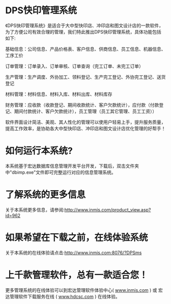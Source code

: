 # DPS快印管理系统

《DPS快印管理系统》是适合于大中型快印店、冲印店和图文设计店的一款软件，为了方便公司有效合理的管理，我们特此推出DPS快印管理系统，具体功能包括如下:

基础信息：公司信息、产品价格表、客户信息、供商信息、员工信息、机器信息、工序工价

订单管理：订单录入、订单审核、订单查询（完工订单、未完工订单）

生产管理：生产调度、外协加工、领料登记、生产完工登记、外协完工登记、送货登记

材料管理：材料信息、材料入库、材料出库、材料库存

财务管理：应收款（收款登记、期间收款统计、客户欠款统计），应付款（付款登记、期间付款统计、客户欠款统计），员工管理（员工其它管理、员工工资））

软件界面设计简洁、美观、其人性化的管理可以使用户轻易上手，提升服务质量，提高工作效率，是协助各大中型快印店、冲印店和图文设计店优化管理的好帮手！

# 如何运行本系统?

本系统基于宏达数据库信息管理开发平台开发，下载后，双击文件夹中"dbimp.exe"文件即可完整运行对应的信息管理系统。

# 了解系统的更多信息

关于本系统更多信息，请参阅:http://www.inmis.com/product_view.asp?id=962

# 如果希望在下载之前，在线体验系统

关于本系统的在线体验请点击:http://www.inmis.com:8076/?DPSms

# 上千款管理软件，总有一款适合您！

更多管理系统的在线体验可以到宏达管理软件体验中心( www.inmis.com ) 或 宏达管理软件下载服务在线 ( www.hdcsc.com ) 在线体验。

